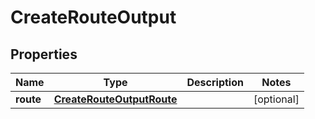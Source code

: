 

# CreateRouteOutput



## Properties

| Name | Type | Description | Notes |
|------------ | ------------- | ------------- | -------------|
|**route** | [**CreateRouteOutputRoute**](CreateRouteOutputRoute.md) |  |  [optional] |



